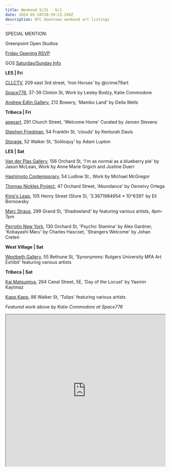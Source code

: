 ```yaml
---
title: Weekend 5/31 - 6/1
date: 2024-05-28T20:59:13.249Z
description: NYC downtown weekend art listings
---
```

S﻿PECIAL MENTION: 

G﻿reenpoint Open Studios

[F﻿riday Opening RSVP ](https://partiful.com/e/cGJqEpEgKtzWfYCLIgXp)

[](https://partiful.com/e/cGJqEpEgKtzWfYCLIgXp) G﻿OS [Saturday/Sunday Info](https://www.instagram.com/greenpointopenstudios/) 

**L﻿ES | Fri**

[CLLCTV](https://www.cllctvnyc.com/), 209 east 3rd street, 'Iron Horses' by @crime79art

[Space776](https://www.space776.com/), 37-39 Clinton St, Work by Lesley Bodzy, Katie Commodore

[Andrew Edlin Gallery](https://www.edlingallery.com/exhibitions/della-wells-mambo-land), 212 Bowery, 'Mambo Land' by Della Wells

**T﻿ribeca | Fri**

[apexart](https://apexart.org/stevens.php), 291 Church Street, 'Welcome Home' Curated by Jeroen Stevens

[Stephen Friedman](https://www.stephenfriedman.com/exhibitions/188-kenturah-davis-clouds-london-opening-friday-31-may-68pm/), 54 Franklin St, 'clouds' by Kenturah Davis

[Storage](https://www.storageartgallery.com/), 52 Walker St, 'Soliloquy' by Adam Lupton

**L﻿ES | Sat**

[Van der Plas Gallery](https://www.vanderplasgallery.com/), 156 Orchard St, 'I'm as normal as a blueberry pie' by Jason McLean, Work by Anne Marie Grgich and Justine Duerr

[Hashimoto Contemporary](https://www.hashimotocontemporary.com/exhibitions/266-michael-mcgregor/), 54 Ludlow St., Work by Michael McGregor

[Thomas Nickles Project](https://www.thomasnickles.com/exhibitions/35-abundance/), 47 Orchard Street, 'Abundance' by Osmeivy Ortega

[King's Leap](https://www.kingsleapfinearts.com/), 105 Henry Street (Store 5), '3.3671984954 × 10^6391' by Eli Bornowsky

[Marc Straus](https://marcstraus.com/exhibitions/150-shadowland-eastern-european-artists-of-the-post-communist-era/), 299 Grand St, 'Shadowland' by featuring various artists, 4pm-7pm

[Perrotin New York](https://www.perrotin.com/), 130 Orchard St, 'Psychic Stamina' by Alex Gardner, 'Kobayashi Maru' by Charles Hascoet, 'Strangers Welcome' by Johan Creten

**W﻿est Village | Sat**

[Westbeth Gallery](https://westbeth.org/event/synonymms-rutgers-university-mfa-art-exhibit/), 55 Bethune St, 'Synonymms: Rutgers University MFA Art Exhibit' featuring various artists

**T﻿ribeca | Sat**

[Kai Matsumiya](http://kaimatsumiya.com/), 264 Canal Street, 5E, 'Day of the Locust' by Yasmin Kaytmaz

[Kapp Kapp](https://www.kappkapp.com/exhibitions/tulips-ii), 86 Walker St, 'Tulips' featuring various artists

*F﻿eatured work above by Katie Commodore at Space776*

<iframe src="https://www.google.com/maps/d/u/1/embed?mid=1skDzsDecEnVia7tXUifvRMIKhmlh0QE&ehbc=2E312F" width="100%" height="480"></iframe>